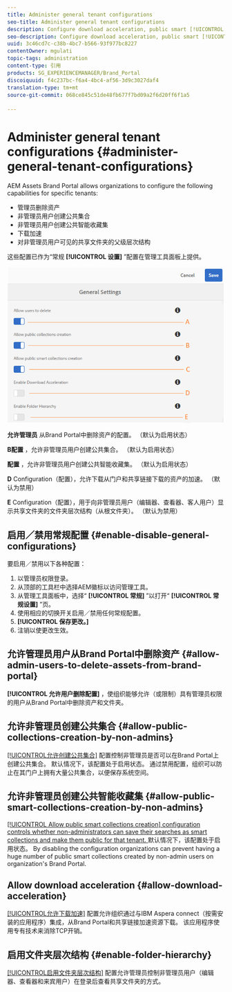 ```yaml
---
title: Administer general tenant configurations
seo-title: Administer general tenant configurations
description: Configure download acceleration, public smart [!UICONTROL collection] creation, public [!UICONTROL collection] creation, and enable admin users to delete assets on tenants.
seo-description: Configure download acceleration, public smart [!UICONTROL collection] creation, public [!UICONTROL collection] creation, and enable admin users to delete assets on tenants.
uuid: 3c46cd7c-c38b-4bc7-b566-93f977bc8227
contentOwner: mgulati
topic-tags: administration
content-type: 引用
products: SG_EXPERIENCEMANAGER/Brand_Portal
discoiquuid: f4c237bc-f6a4-4bc4-af56-3d9c3027daf4
translation-type: tm+mt
source-git-commit: 068ce845c51de48fb677f7bd09a2f6d20ff6f1a5

---
```



# Administer general tenant configurations {#administer-general-tenant-configurations}

AEM Assets Brand Portal allows organizations to configure the following capabilities for specific tenants:

* 管理员删除资产
* 非管理员用户创建公共集合
* 非管理员用户创建公共智能收藏集
* 下载加速
* 对非管理员用户可见的共享文件夹的父级层次结构

这些配置已作为“常规 **[!UICONTROL 设置]** ”配置在管理工具面板上提供。

![](assets/general-configs.png)

**允许管理员** 从Brand Portal中删除资产的配置。 （默认为启用状态）

**B配置** ，允许非管理员用户创建公共集合。 （默认为启用状态）

**配置** ，允许非管理员用户创建公共智能收藏集。 （默认为启用状态）

**D** Configuration（配置），允许下载从门户和共享链接下载的资产的加速。 （默认为禁用）

**E** Configuration（配置），用于向非管理员用户（编辑器、查看器、客人用户）显示共享文件夹的文件夹层次结构（从根文件夹）。 （默认为禁用）

## 启用／禁用常规配置 {#enable-disable-general-configurations}

要启用／禁用以下各种配置：

1. 以管理员权限登录。
2. 从顶部的工具栏中选择AEM徽标以访问管理工具。
3. 从管理工具面板中，选择“ **[!UICONTROL 常规]** ”以打开“ **[!UICONTROL 常规设置]** ”页。
4. 使用相应的切换开关启用／禁用任何常规配置。
5. **[!UICONTROL 保存更改。]**
6. 注销以使更改生效。

## 允许管理员用户从Brand Portal中删除资产 {#allow-admin-users-to-delete-assets-from-brand-portal}

**[!UICONTROL 允许用户删除配置]** ，使组织能够允许（或限制）具有管理员权限的用户从Brand Portal中删除资产和文件夹。

## 允许非管理员创建公共集合 {#allow-public-collections-creation-by-non-admins}

[[!UICONTROL允许创建公共集合]](../using/brand-portal-share-collection.md#main-pars-text-1915052376) 配置控制非管理员是否可以在Brand Portal上创建公共集合。 默认情况下，该配置处于启用状态。 通过禁用配置，组织可以防止在其门户上拥有大量公共集合，以便保存系统空间。

## 允许非管理员创建公共智能收藏集 {#allow-public-smart-collections-creation-by-non-admins}

[[!UICONTROL Allow public smart collections creation] configuration controls whether non-administrators can save their searches as smart collections and make them public for that tenant. ](../using/brand-portal-searching.md#main-pars-header-500620467)默认情况下，该配置处于启用状态。 By disabling the configuration organizations can prevent having a huge number of public smart collections created by non-admin users on organization's Brand Portal.

## Allow download acceleration {#allow-download-acceleration}

[[!UICONTROL允许下载加速]](../using/accelerated-download.md) 配置允许组织通过与IBM Aspera connect（按需安装的应用程序）集成，从Brand Portal和共享链接加速资源下载。 该应用程序使用专有技术来消除TCP开销。

## 启用文件夹层次结构 {#enable-folder-hierarchy}

[[!UICONTROL启用文件夹层次结构]](../using/brand-portal-sharing-folders.md#non-admin-user-access-to-shared-folders) 配置允许管理员控制非管理员用户（编辑器、查看器和来宾用户）在登录后查看共享文件夹的方式。
